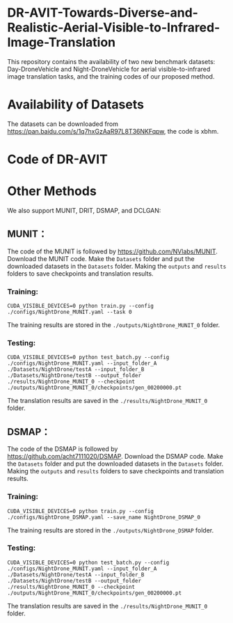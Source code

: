 # DR-AVIT-Towards-Diverse-and-Realistic-Aerial-Visible-to-Infrared-Image-Translation
This repository contains the availability of two new benchmark datasets: Day-DroneVehicle and Night-DroneVehicle for aerial visible-to-infrared image translation tasks, and the training codes of our proposed method.
# Availability of Datasets
The datasets can be downloaded from <https://pan.baidu.com/s/1q7hxGzAaR97L8T36NKFqpw>, the code is xbhm.
# Code of DR-AVIT


# Other Methods
We also support MUNIT, DRIT, DSMAP, and DCLGAN:
## MUNIT：
The code of the MUNIT is followed by https://github.com/NVlabs/MUNIT. Download the MUNIT code. Make the `Datasets` folder and put the downloaded datasets in the `Datasets` folder. Making the `outputs` and `results` folders to save checkpoints and translation results.
### Training:
```  
CUDA_VISIBLE_DEVICES=0 python train.py --config ./configs/NightDrone_MUNIT.yaml --task 0
```
The training results are stored in the `./outputs/NightDrone_MUNIT_0` folder.
### Testing:
```
CUDA_VISIBLE_DEVICES=0 python test_batch.py --config ./configs/NightDrone_MUNIT.yaml --input_folder_A ./Datasets/NightDrone/testA --input_folder_B ./Datasets/NightDrone/testB --output_folder ./results/NightDrone_MUNIT_0 --checkpoint ./outputs/NightDrone_MUNIT_0/checkpoints/gen_00200000.pt
```
The translation results are saved in the `./results/NightDrone_MUNIT_0` folder.


## DSMAP：
The code of the DSMAP is followed by https://github.com/acht7111020/DSMAP. Download the DSMAP code. Make the `Datasets` folder and put the downloaded datasets in the `Datasets` folder. Making the `outputs` and `results` folders to save checkpoints and translation results.
### Training:
```  
CUDA_VISIBLE_DEVICES=0 python train.py --config ./configs/NightDrone_DSMAP.yaml --save_name NightDrone_DSMAP_0
```
The training results are stored in the `./outputs/NightDrone_DSMAP` folder.
### Testing:
```
CUDA_VISIBLE_DEVICES=0 python test_batch.py --config ./configs/NightDrone_MUNIT.yaml --input_folder_A ./Datasets/NightDrone/testA --input_folder_B ./Datasets/NightDrone/testB --output_folder ./results/NightDrone_MUNIT_0 --checkpoint ./outputs/NightDrone_MUNIT_0/checkpoints/gen_00200000.pt
```
The translation results are saved in the `./results/NightDrone_MUNIT_0` folder.

